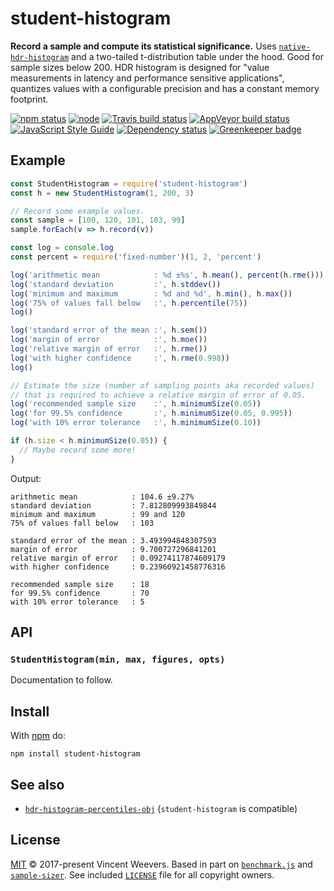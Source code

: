 # student-histogram

**Record a sample and compute its statistical significance.** Uses [`native-hdr-histogram`][native-hdr-histogram] and a two-tailed t-distribution
table under the hood. Good for sample sizes below 200. HDR histogram is
designed for "value measurements in latency and performance sensitive
applications", quantizes values with a configurable precision and has a
constant memory footprint.

[![npm status](http://img.shields.io/npm/v/student-histogram.svg)](https://www.npmjs.org/package/student-histogram)
[![node](https://img.shields.io/node/v/student-histogram.svg)](https://www.npmjs.org/package/student-histogram)
[![Travis build status](https://img.shields.io/travis/vweevers/student-histogram.svg?label=travis)](http://travis-ci.org/vweevers/student-histogram)
[![AppVeyor build status](https://img.shields.io/appveyor/ci/vweevers/student-histogram.svg?label=appveyor)](https://ci.appveyor.com/project/vweevers/student-histogram)
[![JavaScript Style Guide](https://img.shields.io/badge/code_style-standard-brightgreen.svg)](https://standardjs.com)
[![Dependency status](https://img.shields.io/david/vweevers/student-histogram.svg)](https://david-dm.org/vweevers/student-histogram) [![Greenkeeper badge](https://badges.greenkeeper.io/vweevers/student-histogram.svg)](https://greenkeeper.io/)

## Example

```js
const StudentHistogram = require('student-histogram')
const h = new StudentHistogram(1, 200, 3)

// Record some example values.
const sample = [100, 120, 101, 103, 99]
sample.forEach(v => h.record(v))

const log = console.log
const percent = require('fixed-number')(1, 2, 'percent')

log('arithmetic mean            : %d ±%s', h.mean(), percent(h.rme()))
log('standard deviation         :', h.stddev())
log('minimum and maximum        : %d and %d', h.min(), h.max())
log('75% of values fall below   :', h.percentile(75))
log()

log('standard error of the mean :', h.sem())
log('margin of error            :', h.moe())
log('relative margin of error   :', h.rme())
log('with higher confidence     :', h.rme(0.998))
log()

// Estimate the size (number of sampling points aka recorded values)
// that is required to achieve a relative margin of error of 0.05.
log('recommended sample size    :', h.minimumSize(0.05))
log('for 99.5% confidence       :', h.minimumSize(0.05, 0.995))
log('with 10% error tolerance   :', h.minimumSize(0.10))

if (h.size < h.minimumSize(0.05)) {
  // Maybe record some more!
}
```

Output:

```
arithmetic mean            : 104.6 ±9.27%
standard deviation         : 7.812809993849844
minimum and maximum        : 99 and 120
75% of values fall below   : 103

standard error of the mean : 3.493994848307593
margin of error            : 9.700727296841201
relative margin of error   : 0.09274117874609179
with higher confidence     : 0.23960921458776316

recommended sample size    : 18
for 99.5% confidence       : 70
with 10% error tolerance   : 5
```

## API

### `StudentHistogram(min, max, figures, opts)`

Documentation to follow.

## Install

With [npm](https://npmjs.org) do:

```
npm install student-histogram
```

## See also

- [`hdr-histogram-percentiles-obj`][hdr-histogram-percentiles-obj] (`student-histogram` is compatible)

## License

[MIT](LICENSE) © 2017-present Vincent Weevers. Based in part on [`benchmark.js`][benchmark-js] and [`sample-sizer`][sample-sizer]. See included [`LICENSE`](LICENSE) file for all copyright owners.

[benchmark-js]: https://github.com/bestiejs/benchmark.js
[sample-sizer]: https://github.com/mapbox/sample-sizer
[native-hdr-histogram]: https://github.com/mcollina/native-hdr-histogram
[hdr-histogram-percentiles-obj]: https://github.com/thekemkid/hdr-histogram-percentiles-obj
